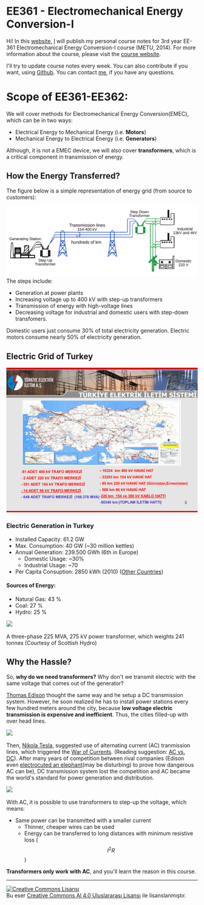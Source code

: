 EE361 - Electromechanical Energy Conversion-I
=====
Hi! In this [website](https://www.gitbook.io/book/ozank/ee361),  [I](http://ozan.keysan.me/) will publish my personal course notes for 3rd year EE-361 Electromechanical Energy Conversion-I course (METU, 2014). For more information about the course, please visit the [course website](http://www.keysan.me/ee361).

I'll try to update course notes every week. You can also contribute if you want, using [Github](https://github.com/ozank/ee361). You can contact [me](http://ozan.keysan.me/), if you have any questions.

# Scope of EE361-EE362:
We will cover methods for Electromechanical Energy Conversion(EMEC), which can be in two ways:
* Electrical Energy to Mechanical Energy (i.e. **Motors**)
* Mechanical Energy to Electrical Energy (i.e. **Generators**)

Although, it is not a EMEC device, we will also cover **transformers**, which is a critical component in transmission of energy.

## How the Energy Transferred?
The figure below is a simple representation of energy grid (from source to customers):

![](images/electric_grid.svg)
The steps include:
- Generation at power plants
- Increasing voltage up to 400 kV with step-up transformers
- Transmission of energy with high-voltage lines
- Decreasing voltage for industrial and domestic users with step-down transfomers.

Domestic users just consume 30% of total electricity generation. Electric motors consume nearly 50% of electricity generation.

## Electric Grid of Turkey
![](images/turkiye_elektrik_iletim.png)

### Electric Generation in Turkey

- Installed Capacity: 61.2 GW
- Max. Consumption: 40 GW (~30 million kettles)
- Annual Generation: 239.500 GWh (6th in Europe)
  - Domestic Usage: ~30%
  - Industrial Usage: ~70
- Per Capita Consuption: 2850 kWh (2010) ([Other Countries](http://data.worldbank.org/indicator/EG.USE.ELEC.KH.PC))


#### Sources of Energy:
* Natural Gas: 43 %
* Coal: 27 %
* Hydro: 25 %

![](http://3.bp.blogspot.com/-O5o0GzNoPNo/ThRSwkgVexI/AAAAAAAABu8/Fv88ZNaIEOY/s1600/222088_206340936072588_170822346291114_561188_4705333_n.jpg)

A three-phase 225 MVA, 275 kV power transformer, which weights 241 tonnes (Courtesy of Scottish Hydro)

## Why the Hassle?
So, **why do we need transformers?** Why don't we transmit electric with the same voltage that comes out of the generator?

[Thomas Edison](http://en.wikipedia.org/wiki/Thomas_Edison) thought the same way and he setup a DC transmission system. However, he soon realized he has to install power stations every few hundred meters around the city, because **low voltage electric transmission is expensive and inefficient**. Thus, the cities filled-up with over head lines.

![](http://www.gothamcenter.org/blotter/wp-content/uploads/2013/06/Tesla-2.jpg)

Then, [Nikola Tesla](http://www.gothamcenter.org/blotter/wp-content/uploads/2013/06/Tesla-2.jpg), suggested use of alternating current (AC) tranmission lines, which triggered the [War of Currents](http://en.wikipedia.org/wiki/War_of_Currents). (Reading suggestion: [AC vs. DC](http://blog.batteryquality.com/ac-vs-dc-alternating-current-vs-direct-current/)). After many years of competition between rival companies (Edison even [electrocuted an elephant](http://www.youtube.com/watch?v=VD0Q5FeF_wU)(may be disturbing) to prove how dangerous AC can be), DC transmission system lost the competition and AC became the world's standard for power generation and distribution.

![](http://rs1img.memecdn.com/thunderstruck_o_2855333.jpg)

With AC, it is possible to use transformers to step-up the voltage, which means:
- Same power can be transmitted with a smaller current
  - Thinner, cheaper wires can be used
  - Energy can be transferred to long distances with minimum resistive loss ($$I^2R$$)

**Transformers only work with AC**, and you'll learn the reason in this course.

---
<a rel="license" href="http://creativecommons.org/licenses/by/4.0/"><img alt="Creative Commons Lisansı" style="border-width:0" src="https://i.creativecommons.org/l/by/4.0/88x31.png" /></a><br />Bu eser <a rel="license" href="http://creativecommons.org/licenses/by/4.0/"> Creative Commons Al 4.0 Uluslararası Lisansı</a> ile lisanslanmıştır.
